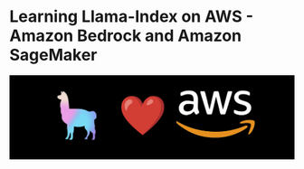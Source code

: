# Learning Llama-Index on AWS - Amazon Bedrock and Amazon SageMaker

![](./images/llama-index-aws.png)
